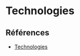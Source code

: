 # Technologies 


## Références

* [Technologies](https://tim-montmorency.com/582523-gestion/#/contenus/2_scenarisation/40_technologie/)

